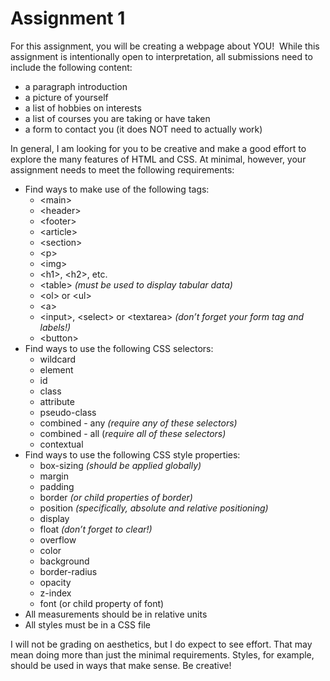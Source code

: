 # Assignment 1

For this assignment, you will be creating a webpage about YOU!  While this assignment is intentionally open to interpretation, all submissions need to include the following content:

<ul>
	<li>a paragraph introduction</li>
	<li>a picture of yourself</li>
	<li>a list of hobbies on interests</li>
	<li>a list of courses you are taking or have taken</li>
	<li>a form to contact you (it does NOT need to actually work)</li>
</ul>

In general, I am looking for you to be creative and make a good effort to explore the many features of HTML and CSS. At minimal, however, your assignment needs to meet the following requirements:

<ul>
	<li>Find ways to make use of the following tags:
		<ul>
			<li>&lt;main&gt;</li>
			<li>&lt;header&gt;</li>
			<li>&lt;footer&gt;</li>
			<li>&lt;article&gt;</li>
			<li>&lt;section&gt;</li>
			<li>&lt;p&gt;</li>
			<li>&lt;img&gt;</li>
			<li>&lt;h1&gt;, &lt;h2&gt;, etc.</li>
			<li>&lt;table&gt;&nbsp;<em>(must be used to display tabular data)</em></li>
			<li>&lt;ol&gt; or &lt;ul&gt;</li>
			<li>&lt;a&gt;</li>
			<li>&lt;input&gt;, &lt;select&gt; or &lt;textarea&gt;&nbsp;<em>(don&rsquo;t forget your form tag and labels!)</em></li>
			<li>&lt;button&gt;</li>
		</ul>
	</li>
	<li>Find ways to use the following CSS selectors:
		<ul>
			<li>wildcard</li>
			<li>element</li>
			<li>id</li>
			<li>class</li>
			<li>attribute</li>
			<li>pseudo-class</li>
			<li>combined - any&nbsp;<em>(require any of these selectors)</em></li>
			<li>combined - all (<em>require all of these selectors)</em></li>
			<li>contextual</li>
		</ul>
	</li>
	<li>Find ways to use the following CSS style properties:
		<ul>
			<li>box-sizing&nbsp;<em>(should be applied globally)</em></li>
			<li>margin</li>
			<li>padding</li>
			<li>border&nbsp;<em>(or child properties of border)</em></li>
			<li>position&nbsp;<em>(specifically, absolute and relative positioning)</em></li>
			<li>display</li>
			<li>float&nbsp;<em>(don&rsquo;t forget to clear!)</em></li>
			<li>overflow</li>
			<li>color</li>
			<li>background</li>
			<li>border-radius</li>
			<li>opacity</li>
			<li>z-index</li>
			<li>font (or child property of font)</li>
		</ul>
	</li>
	<li>All measurements should be in relative units</li>
	<li>All styles must be in a CSS file</li>
</ul>

I will not be grading on aesthetics, but I do expect to see effort. That may mean doing more than just the minimal requirements. Styles, for example, should be used in ways that make sense. Be creative!

